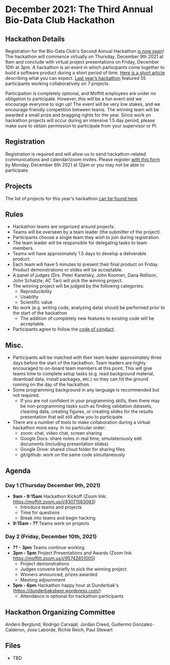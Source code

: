 # December 2021: The Third Annual Bio-Data Club Hackathon

## Hackathon Details

Registration for the Bio-Data Club's Second Annual Hackathon [is now open](https://docs.google.com/forms/d/e/1FAIpQLSePo3rDXZk4cprQsAH71iYLsXFOvtkycBsd9TBmFB4Kti4owA/viewform)! The hackathon will commence  virtually on Thursday, December 9th 2021 at 9am and conclude with virtual project presentations on Friday, December 10th at 3pm. A hackathon is an event in which participants come together to build a software product during a short period of time. [Here is a short article](https://www.rasmussen.edu/degrees/technology/blog/what-is-a-hackathon/) describing what you can expect. [Last year’s hackathon](https://github.com/pstew/biodataclub/tree/master/meetings/2020-12_hackathon) featured 55 participants working collaboratively on 7 projects. 

Participation is completely optional, and Moffitt employees are under no obligation to participate. However, this will be a fun event and we encourage everyone to sign up! The event will be very low stakes, and we encourage friendly competition between teams. The winning team will be awarded a small prize and bragging rights for the year. Since work on hackathon projects will occur during an intensive 1.5 day period, please make sure to obtain permission to participate from your supervisor or PI. 

## Registration
Registration is required and will allow us to send hackathon-related communications and calendar/zoom invites. Please register [with this form](https://docs.google.com/forms/d/e/1FAIpQLSePo3rDXZk4cprQsAH71iYLsXFOvtkycBsd9TBmFB4Kti4owA/viewform) by Monday, December 6th 2021 at 12pm or you may not be able to participate. 

## Projects
The list of projects for this year's hackathon [can be found here](https://github.com/pstew/biodataclub/blob/master/meetings/2021-12_hackathon/Project_descriptions.md). 

## Rules
- Hackathon teams are organized around projects. 
- Teams will be overseen by a team leader (the submitter of the project).
- Participants choose a single team they wish to join during registration. 
- The team leader will be responsible for delegating tasks to team members.
- Teams will have approximately 1.5 days to develop a deliverable product. 
- Each team will have 5 minutes to present their final product on Friday. Product demonstrations or slides will be acceptable.
- A panel of judges (Drs. Peter Kanetsky, John Koomen, Dana Rollison, John Schatzle, AC Tan) will pick the winning project. 
- The winning project will be judged by the following categories:
  - Reproducibility
  - Usability
  - Scientific value
- No work (e.g. writing code, analyzing data) should be performed prior to the start of the hackathon
  - The addition of completely new features to existing code will be acceptable. 
- Participants agree to follow the [code of conduct](https://github.com/pstew/biodataclub/blob/master/meetings/2021-12_hackathon/CoC/code_of_conduct.md).

## Misc.
- Participants will be matched with their team leader approximately three days before the start of the hackathon. Team leaders are highly encouraged to on-board team members at this point. This will give teams time to complete setup tasks (e.g. read background material, download data, install packages, etc.) so they can hit the ground running on the day of the hackathon. 
- Some programming background in any language is recommended but not required. 
  - If you are not confident in your programming skills, then there may be non-programming tasks such as finding validation datasets, cleaning data, creating figures, or creating slides for the results presentation that will still allow you to participate. 
- There are a number of tools to make collaboration during a virtual hackathon more easy. In no particular order:
  - zoom: chat, video chat, screen sharing
  - Google Docs: share notes in real time; simulatenously edit documents (including presentation slides)
  - Google Drive: shared cloud folder for sharing files 
  - git/github: work on the same code simultaneously 

## Agenda

### Day 1 (Thursday December 9th, 2021)
- **9am - 9:15am** Hackathon Kickoff (Zoom link: https://moffitt.zoom.us/j/93071583083)
  - Introduce teams and projects
  - Time for questions
  - Break into teams and begin hacking
- **9:15am - ??** Teams work on projects

### Day 2 (Friday, December 10th, 2021)
- **?? - 3pm** Teams continue working
- **3pm - 5pm** Project Presentations and Awards (Zoom link https://moffitt.zoom.us/j/95742651005)
  - Project demonstrations
  - Judges convene briefly to pick the winning project
  - Winners announced, prizes awarded
  - Meeting adjournment
- **5pm - 6pm** Hackathon happy hour at Dunderbak's (https://dunderbaksbeer.wordpress.com/)
  - Attendance is optional for hackathon participants

## Hackathon Organizing Committee
Anders Berglund, Rodrigo Carvajal, Jordan Creed, Guillermo Gonzalez-Calderon, Jose Laborde, Richie Reich, Paul Stewart

## Files
* TBD
